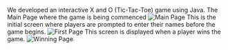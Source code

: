 We developed an interactive X and O (Tic-Tac-Toe) game using Java.
The Main Page where the game is being commenced 
![Main Page](https://github.com/user-attachments/assets/035a4be6-40a8-4326-baca-f0836f5fcb33)
This is the initial screen where players are prompted to enter their names before the game begins.
![First Page](https://github.com/user-attachments/assets/88117d30-f20d-45fe-a4eb-3ee036b8bbd7)
This screen is displayed when a player wins the game.
![Winning Page](https://github.com/user-attachments/assets/31d725d1-6ab1-49b0-a769-d018076fa00b)
